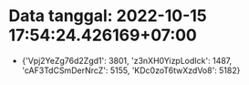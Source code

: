 # Data tanggal: 2022-10-15 17:54:24.426169+07:00

* {'Vpj2YeZg76d2Zgd1': 3801, 'z3nXH0YizpLodIck': 1487, 'cAF3TdCSmDerNrcZ': 5155, 'KDc0zoT6twXzdVo8': 5182}
